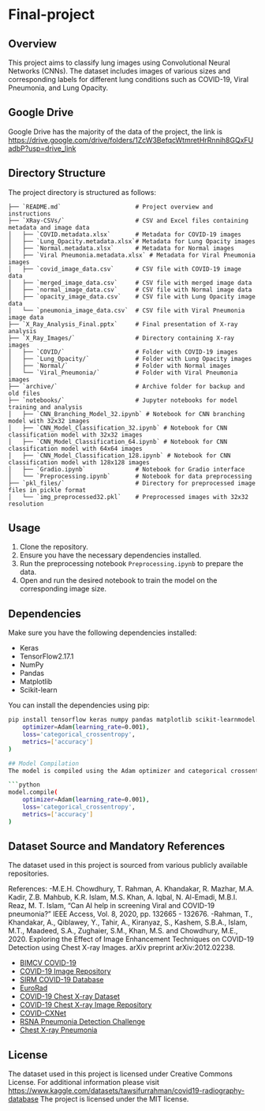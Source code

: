 # Final-project

## Overview
This project aims to classify lung images using Convolutional Neural Networks (CNNs). The dataset includes images of various sizes and corresponding labels for different lung conditions such as COVID-19, Viral Pneumonia, and Lung Opacity. 

## Google Drive
Google Drive has the majority of the data of the project, the link is https://drive.google.com/drive/folders/1ZcW3BefqcWtmretHrRnnih8GQxFUadbP?usp=drive_link 

## Directory Structure
The project directory is structured as follows:

```
├── `README.md`                     # Project overview and instructions
├── `XRay-CSVs/`                    # CSV and Excel files containing metadata and image data
│   ├── `COVID.metadata.xlsx`       # Metadata for COVID-19 images
│   ├── `Lung_Opacity.metadata.xlsx`# Metadata for Lung Opacity images
│   ├── `Normal.metadata.xlsx`      # Metadata for Normal images
│   ├── `Viral Pneumonia.metadata.xlsx` # Metadata for Viral Pneumonia images
│   ├── `covid_image_data.csv`      # CSV file with COVID-19 image data
│   ├── `merged_image_data.csv`     # CSV file with merged image data
│   ├── `normal_image_data.csv`     # CSV file with Normal image data
│   ├── `opacity_image_data.csv`    # CSV file with Lung Opacity image data
│   └── `pneumonia_image_data.csv`  # CSV file with Viral Pneumonia image data
├── `X_Ray_Analysis_Final.pptx`     # Final presentation of X-ray analysis
├── `X_Ray_Images/`                 # Directory containing X-ray images
│   ├── `COVID/`                    # Folder with COVID-19 images
│   ├── `Lung_Opacity/`             # Folder with Lung Opacity images
│   ├── `Normal/`                   # Folder with Normal images
│   └── `Viral_Pneumonia/`          # Folder with Viral Pneumonia images
├── `archive/`                      # Archive folder for backup and old files
├── `notebooks/`                    # Jupyter notebooks for model training and analysis
│   ├── `CNN_Branching_Model_32.ipynb` # Notebook for CNN branching model with 32x32 images
│   ├── `CNN_Model_Classification_32.ipynb` # Notebook for CNN classification model with 32x32 images
│   ├── `CNN_Model_Classification_64.ipynb` # Notebook for CNN classification model with 64x64 images
│   ├── `CNN_Model_Classification_128.ipynb` # Notebook for CNN classification model with 128x128 images
│   ├── `Gradio.ipynb`              # Notebook for Gradio interface
│   └── `Preprocessing.ipynb`       # Notebook for data preprocessing
├── `pkl_files/`                    # Directory for preprocessed image files in pickle format
│   └── `img_preprocessed32.pkl`    # Preprocessed images with 32x32 resolution
```

## Usage
1. Clone the repository.
2. Ensure you have the necessary dependencies installed.
3. Run the preprocessing notebook `Preprocessing.ipynb` to prepare the data.
4. Open and run the desired notebook to train the model on the corresponding image size.

## Dependencies
Make sure you have the following dependencies installed:
- Keras
- TensorFlow2.17.1
- NumPy
- Pandas
- Matplotlib
- Scikit-learn

You can install the dependencies using pip:
```sh
pip install tensorflow keras numpy pandas matplotlib scikit-learnmodel.compile(
    optimizer=Adam(learning_rate=0.001),
    loss='categorical_crossentropy',
    metrics=['accuracy']
)

## Model Compilation
The model is compiled using the Adam optimizer and categorical crossentropy loss function. Here is an example of the model compilation code:

```python
model.compile(
    optimizer=Adam(learning_rate=0.001),
    loss='categorical_crossentropy',
    metrics=['accuracy']
)
```
## Dataset Source and Mandatory References
The dataset used in this project is sourced from various publicly available repositories. 

References:
-M.E.H. Chowdhury, T. Rahman, A. Khandakar, R. Mazhar, M.A. Kadir, Z.B. Mahbub, K.R. Islam, M.S. Khan, A. Iqbal, N. Al-Emadi, M.B.I. Reaz, M. T. Islam, “Can AI help in screening Viral and COVID-19 pneumonia?” IEEE Access, Vol. 8, 2020, pp. 132665 - 132676.
-Rahman, T., Khandakar, A., Qiblawey, Y., Tahir, A., Kiranyaz, S., Kashem, S.B.A., Islam, M.T., Maadeed, S.A., Zughaier, S.M., Khan, M.S. and Chowdhury, M.E., 2020. Exploring the Effect of Image Enhancement Techniques on COVID-19 Detection using Chest X-ray Images. arXiv preprint arXiv:2012.02238.


- [BIMCV COVID-19](https://bimcv.cipf.es/bimcv-projects/bimcv-covid19/#1590858128006-9e640421-6711)
- [COVID-19 Image Repository](https://github.com/ml-workgroup/covid-19-image-repository/tree/master/png)
- [SIRM COVID-19 Database](https://sirm.org/category/senza-categoria/covid-19/)
- [EuroRad](https://eurorad.org)
- [COVID-19 Chest X-ray Dataset](https://github.com/ieee8023/covid-chestxray-dataset)
- [COVID-19 Chest X-ray Image Repository](https://figshare.com/articles/COVID-19_Chest_X-Ray_Image_Repository/12580328)
- [COVID-CXNet](https://github.com/armiro/COVID-CXNet)
- [RSNA Pneumonia Detection Challenge](https://www.kaggle.com/c/rsna-pneumonia-detection-challenge/data)
- [Chest X-ray Pneumonia](https://www.kaggle.com/paultimothymooney/chest-xray-pneumonia)

## License
The dataset used in this project is licensed under Creative Commons License. For additional information please visit https://www.kaggle.com/datasets/tawsifurrahman/covid19-radiography-database
The project is licensed under the MIT license.
```
